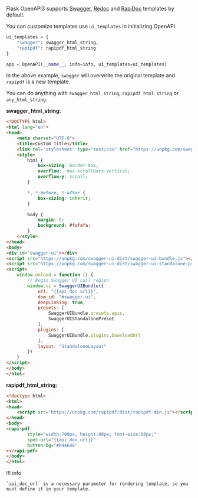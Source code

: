 Flask OpenAPI3 supports [Swagger](https://github.com/swagger-api/swagger-ui), [Redoc](https://github.com/Redocly/redoc)
and [RapiDoc](https://github.com/rapi-doc/RapiDoc) templates by default.

You can customize templates use `ui_templates` in initializing OpenAPI.

```python
ui_templates = {
    "swagger": swagger_html_string,
    "rapipdf": rapipdf_html_string
}

app = OpenAPI(__name__, info=info, ui_templates=ui_templates)
```

In the above example, `swagger` will overwrite the original template and `rapipdf` is a new template.

You can do anything with `swagger_html_string`, `rapipdf_html_string` or `any_html_string`.

**swagger_html_string:**

```html hl_lines="5 32"
<!DOCTYPE html>
<html lang="en">
<head>
    <meta charset="UTF-8">
    <title>Custom Title</title>
    <link rel="stylesheet" type="text/css" href="https://unpkg.com/swagger-ui-dist/swagger-ui.css">
    <style>
        html {
            box-sizing: border-box;
            overflow: -moz-scrollbars-vertical;
            overflow-y: scroll;
        }

        *, *:before, *:after {
            box-sizing: inherit;
        }

        body {
            margin: 0;
            background: #fafafa;
        }
    </style>
</head>
<body>
<div id="swagger-ui"></div>
<script src="https://unpkg.com/swagger-ui-dist/swagger-ui-bundle.js"></script>
<script src="https://unpkg.com/swagger-ui-dist/swagger-ui-standalone-preset.js"></script>
<script>
    window.onload = function () {
        // Begin Swagger UI call region
        window.ui = SwaggerUIBundle({
            url: "{{api_doc_url}}",
            dom_id: "#swagger-ui",
            deepLinking: true,
            presets: [
                SwaggerUIBundle.presets.apis,
                SwaggerUIStandalonePreset
            ],
            plugins: [
                SwaggerUIBundle.plugins.DownloadUrl
            ],
            layout: "StandaloneLayout"
        })
    }
</script>
</body>
</html>
```

**rapipdf_html_string:**

```html  hl_lines="9"
<!doctype html>
<html>
<head>
    <script src="https://unpkg.com/rapipdf/dist/rapipdf-min.js"></script>
</head>
<body>
<rapi-pdf
        style="width:700px; height:40px; font-size:18px;"
        spec-url="{{api_doc_url}}"
        button-bg="#b44646"
></rapi-pdf>
</body>
</html>
```

!!! info

    `api_doc_url` is a necessary parameter for rendering template, so you must define it in your template.